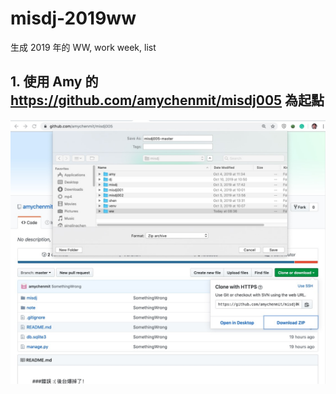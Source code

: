 # misdj-2019ww
生成 2019 年的 WW,  work week, list

## 1. 使用 Amy 的 https://github.com/amychenmit/misdj005 為起點

![Step1](img/1.jpeg)

